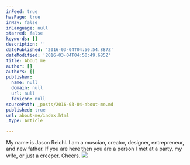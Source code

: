 ```yaml
---
inFeed: true
hasPage: true
inNav: false
inLanguage: null
starred: false
keywords: []
description: ''
datePublished: '2016-03-04T04:50:54.887Z'
dateModified: '2016-03-04T04:50:49.685Z'
title: About me
author: []
authors: []
publisher:
  name: null
  domain: null
  url: null
  favicon: null
sourcePath: _posts/2016-03-04-about-me.md
published: true
url: about-me/index.html
_type: Article

---
```

My name is Jason Reichl. I am a muscian, creator, designer, entrepreneur, and new father. If you are here then you are a person I met at a party, my wife, or just a creeper. Cheers. ![](https://the-grid-user-content.s3-us-west-2.amazonaws.com/6442bd0b-6684-43a4-b777-3fbc1f917e2d.png)